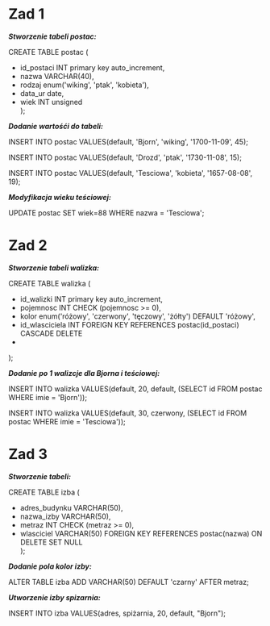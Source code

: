 # Zad 1

**_Stworzenie tabeli postac:_**

CREATE TABLE postac (
-  id_postaci INT primary key auto_increment,
-  nazwa VARCHAR(40),
-  rodzaj enum('wiking', 'ptak', 'kobieta'),
-  data_ur date,
-  wiek INT unsigned <br>
);

**_Dodanie wartośći do tabeli:_**

INSERT INTO postac VALUES(default, 'Bjorn', 'wiking', '1700-11-09', 45);

INSERT INTO postac VALUES(default, 'Drozd', 'ptak', '1730-11-08', 15);

INSERT INTO postac VALUES(default, 'Tesciowa', 'kobieta', '1657-08-08', 19);

**_Modyfikacja wieku teściowej:_**

UPDATE postac SET wiek=88 WHERE nazwa = 'Tesciowa';

# Zad 2

**_Stworzenie tabeli walizka:_**

CREATE TABLE walizka (
-  id_walizki INT primary key auto_increment,
-  pojemnosc INT CHECK (pojemnosc >= 0),
-  kolor enum('różowy', 'czerwony', 'tęczowy', 'żółty') DEFAULT 'różowy',
-  id_wlasciciela INT FOREIGN KEY REFERENCES postac(id_postaci) CASCADE DELETE
-  <br>
);

**_Dodanie po 1 walizcje dla Bjorna i teściowej:_**

INSERT INTO walizka VALUES(default, 20, default, (SELECT id FROM postac WHERE imie = 'Bjorn'));

INSERT INTO walizka VALUES(default, 30, czerwony, (SELECT id FROM postac WHERE imie = 'Tesciowa'));

# Zad 3

**_Stworzenie tabeli:_**

CREATE TABLE izba (
-  adres_budynku VARCHAR(50),
-  nazwa_izby VARCHAR(50),
-  metraz INT CHECK (metraz >= 0),
-  wlasciciel VARCHAR(50) FOREIGN KEY REFERENCES postac(nazwa) ON DELETE SET NULL <br>
);

**_Dodanie pola kolor izby:_**

ALTER TABLE izba ADD VARCHAR(50) DEFAULT 'czarny' AFTER metraz;

**_Utworzenie izby spizarnia:_**

INSERT INTO izba VALUES(adres, spiżarnia, 20, default, "Bjorn");

